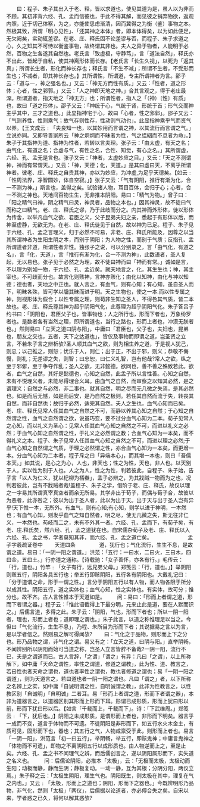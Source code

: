 <!-- { "loadSidebar": true } -->
　　曰：程子、朱子其出入于老、释，皆以求道也，使见其道为是，虽人以为非而不顾。其初非背六经、孔、孟而信彼也，于此不得其解，而见彼之捐弃物欲，返观内照，近于切己体察，为之，亦能使思虑渐清，因而冀得之为衡（鉴）事物之本。然极其致，所谓「明心见性」、「还其神之本体」者，即本体得矣，以为如此便足，无欠阙矣，实动辄差谬。在老、庄、释氏固不论差谬与否，而程子、朱子求道之心，久之知其不可恃以衡鉴事物，故终谓其非也。夫人之异于物者，人能明于必然，百物之生各遂其自然也。老氏言「致虚极，守静笃」，言「道法自然」，释氏亦不出此，皆起于自私，使其神离形体而长存。【老氏言「长生久视」，以死为「返其真」；所谓长生者，形化而神长存也；释氏言「不生不减」；所谓不生者，不受形而生也；不减者，即其神长存也。】其所谓性，所谓道，专主所谓神者为言。邵子云：「道与一，神之强名也。」又云：「神无方而性有质。」又云：「性者，道之形体；心者，性之郛郭。」又云：「人之神即天地之神。」合其言观之，得于老庄最深。所谓道者，指天地之「神无方」也；所谓性者，指人之「（神）〔性〕有质」也，故曰「道之形体」。邵子又云：「神统于心，气统于肾，形统于首；形气交而神主乎其中，三才之道也。」此显指神宅于心，故曰「心者，性之郛郭」。邵子又云：「气则养性，性则乘气；故气存则性存，性动则气动也」。此显指神乘乎气而资气以养。【王文成云﹕「夫良知一也，以其妙用而言谓之神，以其流行而言谓之气。」立说亦同。又即导善家所云「神之炯炯而不昧者为性，气之缊絪而不息者为命」。】朱子于其指神为道、指神为性者，若转以言夫理。张子云：「由太虚，有天之名；由气化，有道之名；合虚与气，有性之名，合性、知觉，有心之名。」其所谓虚，六经、孔、孟无是言也。张子又云：「神者，太虚妙应之目。」又云：「天之不测谓神，神而有常谓天。」又云：「神，天德；化，天道。」是其曰虚曰天，不离乎所谓神者。彼老、庄、释氏之自贵其神，亦以为妙应，为冲虚,为足乎天德矣。【如云﹕「性周法界，净智圆妙，体自空寂。」】张子又云：「气有阴阳，推行有渐为化，合一不测为神。」斯言也，盖得之矣。试验诸人物，耳目百体，会归于心；心者，合一不测之神也。天地间百物生生，无非推本阴阳。易曰：「精气为物。」曾子曰：「阳之精气曰神，阴之精气曰灵，神灵者，品物之本也。」因其神灵，故不徒曰气而称之曰精气。老、庄、释氏之谬，乃于此岐而分之。内其神而外形体，徒以形体为传舍，以举凡血气之欲、君臣之义，父子昆弟夫妇之亲，悉起于有形体以后，而神至虚静，无欲无为。在老、庄、释氏徒见于自然，故以神为已足。程子、朱子见于六经、孔、孟之言理义，归于必然不可易，非老、庄、释氏所能及，因尊之以当其所谓神者为生阳生阴之本，而别于阴阳；为人物之性，而别于气质；反指孔、孟所谓道者非道，所谓性者非性。独张子之说，可以分别录之，言「由气化，有道之名」，言「化，天道」，言「推行有渐为化，合一不测为神」，此数语者，圣人复起，无以易也。张子见于必然之为理，故不徒曰神而曰「神而有常。」诚如是言，不以理为别如一物，于六经、孔、孟近矣。就天地言之，化，其生生也；神，其主宰也，不可歧而分也。故言化则赅神，言神亦赅化；由化以知神，由化与衶以知德；德也者，天地之中正也。就人言之，有血气，则有心知；有心知，虽自圣人而下，明昧各殊，皆可学以牖其昧而进于明。天之生物也，使之一本.而以性专属之神，则视形体为假合；以性专属之理，则苟非生知之圣人，不得咎其气质，皆二本故也。老、庄、释氏尊其神为超乎阴阳气化，此尊理为超乎阴阳气化。朱子答吕子约书曰：「阴阳也，君臣父子也，皆事物也；人之所行也，形而下者也，万象纷罗者也。是数者各有当然之理，即所谓道也，当行之路也，形而上者也，冲漠无朕者也。」然则易曰「立天之道曰阴与阳」，中庸曰「君臣也，父子也，夫妇也，昆弟也，朋友之交也，五者，天下之达道也」，皆仅及事物而即谓之道，岂圣贤之立言，不若朱子言之辨析欤?圣人顺其血气之欲，则为相生养之道，于是视人犹己，则忠；以己推之，则恕；忧乐于人，则仁；出于正，不出于邪，则义；恭敬不侮慢，则礼；无差谬之失，则智；曰忠恕，曰仁义礼智，岂有他哉?常人之欲，纵之至于邪僻，至于争夺作乱；圣人之欲，无非懿德。欲同也，善不善之殊致若此。欲者，血气之自然，其好是懿德也，心知之自然，此孟子所以言性善。心知之自然，未有不悦理义者，未能尽得理合义耳。由血气之自然，而审察之以知其必然，是之谓理义；自然之与必然，非二事也。就其自然，明之尽而无几微之失焉，是其必然也。如是而后无憾，如是而后安，是乃自然之极则。若任其自然而流于失，转丧其自然，而非自然也；故归于必然，适完其自然。夫人之生也，血气心知而已矣。老、庄、释氏见常人任其血气之自然之不可，而静以养其心知之自然；于心知之自然谓之性，血气之自然谓之欲，说虽巧变，要不过分血气心知为二本。荀子见常人之心知，而以礼义为圣心：见常人任其血气心知之自然之不可，而进以礼义之必然；于血气心知之自然谓之性，于礼义之必然谓之教；合血气心知为一本矣，而不得礼义之本。程子、朱子见常人任其血气心知之自然之不可，而进以理之必然;于血气心知之自然谓之气质，于理之必然谓之性，亦合血气心知为一本矣，而更增一本。分血气心知为二本者，程子斥之曰「异端本心」，而其增一本也，则曰「吾儒本天。」如其说，是心之为心，人也，非天也；性之为性，天也，非人也。以天别于人，实以性为别于人也。人之为人，性之为性，判若彼此，自程子、朱子始，告子言「以人为仁义，犹以杞柳为桮桊」，孟子必辨之，为其戕贼一物而为之也，况判若彼此，岂有不戕贼者哉!盖程子、朱子之学，借阶于老、庄、释氏，故仅以理之一字易其所谓真宰真空者而余无所易。其学非出于荀子，而偶与荀子合，故彼以为恶者，此亦咎之；彼以为出于圣人者，此以为出于天。出于天与出于圣人岂有异乎!天下惟一本，无所外。有血气，则有心知;有心知，则学以进于神明，一本然也；有血气心知，则发乎血气之知自然者，明之尽，使无几微之失，斯无往非仁义，一本然也。苟岐而二之，未有不外其一者。六经、孔、孟而下，有荀子矣，有老、庄.释氏矣，然六经、孔，孟之道犹在也。自宋儒杂荀子及老、庄、释氏以入六经、孔、孟之书，学者莫知其非，而六经、孔、孟之道亡矣。
　　
　　
　　孟子字羲疏证卷中
　　天道四条
　　
　　道，犹行也；气化流行，生生不息，是故谓之道。易曰：「一阴一阳之谓道。」洪范：「五行：一曰水，二曰火，三曰木，四曰金，五曰土。」行亦道之通称。【诗载驰：「女子善怀，亦各有行。」毛传云：「行，道也。」竹竿﹕「女子有行，远兄弟父母。」郑笺云：「行，道也。」】举阴阳则赅五行，阴阳各具五行也；举五行即赅阴阳，五行各有阴阳也。大戴礼记曰：「分于道谓之命，形于一谓之性。」言分于阴阳五行以有人物，而人物各限于所分以成其性。阴阳五行，道之实体也；血气心知，性之实体也。有实体，故可分；惟分也，故不齐。古人言性惟本于天道如是。
　　问：易曰：「形而上者谓之道，形而下者谓之器。」程子云：「惟此语截得上下最分明，元来止此是道，要在人默而识之。」后儒言道，多得之此。朱子云：「阴阳，气也，形而下者也；所以一阴一阳者，理也，形而上者也；道即理之谓也。」朱子此言，以道之称惟理足以当之。今但曰「气化流行，生生不息」，乃程、朱所目为形而下者；其说据易之言以为言，是以学者信之。然则易之解可得闻欤?
　　曰：气化之于品物，则形而上下之分也。形乃品物之谓，非气化之谓。易又有之：「立天之道，曰阴与阳。」直举阴畅，不闻辨别所以阴阳而始可当道之称，岂圣人立言皆辞不备哉?一阴一阳，流行不已，夫是之谓道而已。古人言辞，「之谓」「谓之」有异：凡曰「之谓」，以上所称解下，如中庸「天命之谓性，率性之谓道，修道之谓教」，此为性、道、教言之，若曰性也者天命之谓也，道也者率性之谓也，教也者修道之谓也；易「一阴一阳之谓道」，则为天道言之，若曰道也者一阴一阳之谓也。凡曰「谓之」者，以下所称之名辨上之实，如中庸「自诚明谓之性，自明诚谓之教」，此非为性教言之，以性教区别「自诚明」「自明诚」二者耳。易「形而上者谓之道，形而下者谓之器」，本非为道器言之，以道器区别其形而上形而下耳。形谓已成形质，形而上犹曰形以前，形而下犹曰形以后。【如言「千载而上，千载而下」。诗：「下武维周。」郑笺云﹕「下，犹后也。」】阴阳之未成形质，是谓形而上者也，非形而下明矣。器言乎一成而不变，道言乎体物而不可遗。不徒阴阳是非形而下，如五行水火木金土，有质可见，固形而下也，器也；其五行之气，人物咸禀受于此，则形而上者也。易言「一阴一阳」，洪范言「初一曰五行」，举阴畅，举五行，即赅鬼神；中庸言鬼神之「体物而不可遗」，即物之不离阴阳五行以成形质也。由人物逆而上之，至是止矣。六经、孔、孟之书不闻理气之辨，而后儒创言之，遂以阴阳属形而下，实失道之名义也。
　　问：后儒论阴阳，必推本「太极」，云：「无极而太极，太极动而生阳；动极而静，静而生阴；静极复动。一动一静，互为其根；分阴分阳，两仪立焉。」朱子释之云：「太极生阴阳，理生气也。阴阳既生，则太极在其中，理复在气之内也。」又云﹕「太极，形而上之道也；阴阳，形而下之器也。」今既辨明形乃品物，非气化，然则「太极」「两仪」，后儒据以论道者，亦必傅合失之矣。自宋以来，学者惑之已久，将何以解其惑欤?
